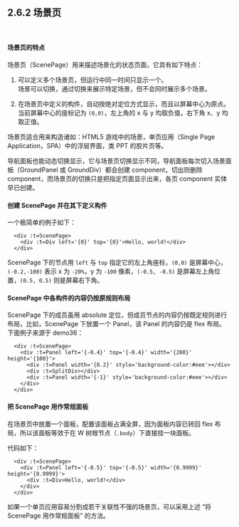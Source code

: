 2.6.2 场景页
---------

&nbsp;

#### 场景页的特点

场景页（ScenePage）用来描述场景化的状态页面，它具有如下特点：

1. 可以定义多个场景页，但运行中同一时间只显示一个。   
场景可以切换，通过切换来展示特定场景，但不会同时展示多个场景。

2. 在场景页中定义的构件，自动按绝对定位方式显示，而且以屏幕中心为原点。   
当前屏幕中心的座标记为 `(0,0)`，左上角的 x 与 y 均取负值，右下角 x、y 均取正值。

场景页适合用来构造诸如：HTML5 游戏中的场景，单页应用（Single Page Application，SPA）中的浮层界面，类 PPT 的胶片页等。

导航面板也能动态切换显示，它与场景页切换显示不同，导航面板每次切入场景面板（GroundPanel 或 GroundDiv）都会创建 component，切出则删除 component，而场景页的切换只是把指定页面显示出来，各页 component 实体早已创建。

#### 创建 ScenePage 并在其下定义构件

一个极简单的例子如下：

```
  <div :t=ScenePage>
    <div :t=Div left='{0}' top='{0}'>Hello, world!</div>
  </div>
```

ScenePage 下的节点用 `left` 与 `top` 指定它的左上角座标，`(0,0)` 是屏幕中心，`(-0.2,-100)` 表示 x 为 `-20%`，y 为 `-100` 像素，`(-0.5, -0.5)` 是屏幕左上角位置，`(0.5, 0.5)` 则是屏幕右下角。

#### ScenePage 中各构件的内容仍按原规则布局

ScenePage 下的成员虽用 absolute 定位，但成员节点的内容仍按既定规则进行布局，比如，ScenePage 下放置一个 Panel，该  Panel 的内容仍是 flex 布局。下面例子来源于 demo36：

```
  <div :t=ScenePage>
    <div :t=Panel left='{-0.4}' top='{-0.4}' width='{200}' height='{100}'>
      <div :t=Panel width='{0.2}' style='background-color:#eee'></div>
      <div :t=SplitDiv></div>
      <div :t=Panel width='{-1}' style='background-color:#eee'></div>
    </div>
  </div>
```

#### 把 ScenePage 用作常规面板

在场景页中放置一个面板，配置该面板占满全屏，因为面板内容已转回 flex 布局，所以该面板等效于在 W 树根节点（`.body`）下直接挂一块面板。

代码如下：

```
  <div :t=ScenePage>
    <div :t=Panel left='{-0.5}' top='{-0.5}' width='{0.9999}' height='{0.9999}'>
      <div :t=Div>Hello, world!</div>
    </div>
  </div>
```

如果一个单页应用容易分割成若干关联性不强的场景页，可以采用上述 “将 ScenePage 用作常规面板” 的方法。

&nbsp;
